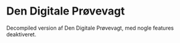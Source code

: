 # Den Digitale Prøvevagt
Decompiled version af Den Digitale Prøvevagt, med nogle features deaktiveret.
